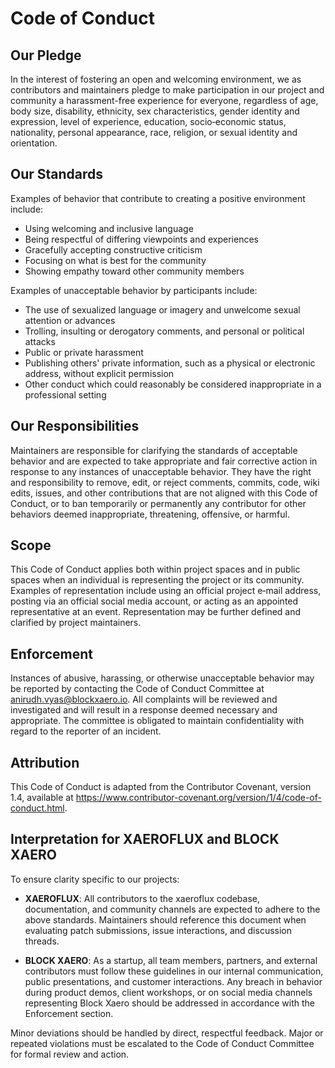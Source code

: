 # Code of Conduct

## Our Pledge

In the interest of fostering an open and welcoming environment, we as contributors and maintainers pledge to make participation in our project and community a harassment-free experience for everyone, regardless of age, body size, disability, ethnicity, sex characteristics, gender identity and expression, level of experience, education, socio‑economic status, nationality, personal appearance, race, religion, or sexual identity and orientation.

## Our Standards

Examples of behavior that contribute to creating a positive environment include:

- Using welcoming and inclusive language
- Being respectful of differing viewpoints and experiences
- Gracefully accepting constructive criticism
- Focusing on what is best for the community
- Showing empathy toward other community members

Examples of unacceptable behavior by participants include:

- The use of sexualized language or imagery and unwelcome sexual attention or advances
- Trolling, insulting or derogatory comments, and personal or political attacks
- Public or private harassment
- Publishing others' private information, such as a physical or electronic address, without explicit permission
- Other conduct which could reasonably be considered inappropriate in a professional setting

## Our Responsibilities

Maintainers are responsible for clarifying the standards of acceptable behavior and are expected to take appropriate and fair corrective action in response to any instances of unacceptable behavior. They have the right and responsibility to remove, edit, or reject comments, commits, code, wiki edits, issues, and other contributions that are not aligned with this Code of Conduct, or to ban temporarily or permanently any contributor for other behaviors deemed inappropriate, threatening, offensive, or harmful.

## Scope

This Code of Conduct applies both within project spaces and in public spaces when an individual is representing the project or its community. Examples of representation include using an official project e‑mail address, posting via an official social media account, or acting as an appointed representative at an event. Representation may be further defined and clarified by project maintainers.

## Enforcement

Instances of abusive, harassing, or otherwise unacceptable behavior may be reported by contacting the Code of Conduct Committee at <anirudh.vyas@blockxaero.io>. All complaints will be reviewed and investigated and will result in a response deemed necessary and appropriate. The committee is obligated to maintain confidentiality with regard to the reporter of an incident.

## Attribution

This Code of Conduct is adapted from the Contributor Covenant, version 1.4, available at <https://www.contributor-covenant.org/version/1/4/code-of-conduct.html>.

## Interpretation for XAEROFLUX and BLOCK XAERO

To ensure clarity specific to our projects:

- **XAEROFLUX**: All contributors to the xaeroflux codebase, documentation, and community channels are expected to adhere to the above standards. Maintainers should reference this document when evaluating patch submissions, issue interactions, and discussion threads.

- **BLOCK XAERO**: As a startup, all team members, partners, and external contributors must follow these guidelines in our internal communication, public presentations, and customer interactions. Any breach in behavior during product demos, client workshops, or on social media channels representing Block Xaero should be addressed in accordance with the Enforcement section.

Minor deviations should be handled by direct, respectful feedback. Major or repeated violations must be escalated to the Code of Conduct Committee for formal review and action.
